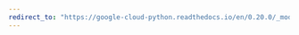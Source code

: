 ```yaml
---
redirect_to: "https://google-cloud-python.readthedocs.io/en/0.20.0/_modules/google/cloud/logging/connection.html"
---
```

